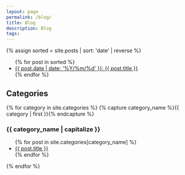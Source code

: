 ```yaml
---
layout: page
permalink: /blog/
title: Blog
description: Blog
tags:
---
```


{% assign sorted = site.posts | sort: 'date' | reverse  %}
<ul>
	{% for post in sorted %}
	<li>
		<a href="{{ post.url | downcase | relative_url }}">
			{{ post.date | date: '%Y/%m/%d' }}: {{ post.title }}
		</a>
	</li>
	{% endfor %}
</ul>

<h2>Categories</h2>

{% for category in site.categories %}
  {% capture category_name %}{{ category | first }}{% endcapture %}
  <div id="#{{ category_name | slugize }}">
    <h3>{{ category_name | capitalize }}</h3>
    <ul>
      {% for post in site.categories[category_name] %}
      <li>
        <a href="{{ post.url | relative_url }}">{{ post.title }}</a>
      </li>
      {% endfor %}
    </ul>
  </div>
{% endfor %}
